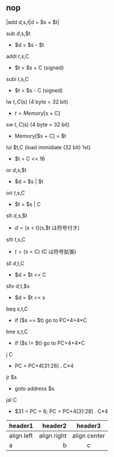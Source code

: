 nop
- 

|add $d,$s,$t|$d = $s + $t|

sub $d,$s,$t
-  $d = $s - $t

addi $t,$s,C
-  $t = $s + C (signed)

subi $t,$s,C
-  $t = $s - C (signed)

lw $t,C($s) (4 byte = 32 bit)
-  $t = Memory[$s + C]

sw $t,C($s) (4 byte = 32 bit)
-  Memory[$s + C] = $t

lui $t,C (load immidiate (32 bit) 1st)
-  $t = C << 16

or $d,$s,$t
-  $d = $s | $t

ori $t,$s,C
-  $t = $s | C

slt $d,$s,$t
-  $d = ($s < $t) ($s,$t は符号付き)

slti $t,$s,C
-  $t = ($s < C)  (C は符号拡張)

sll $d,$t,C
-  $d = $t << C

sllv $d,$t,$s
-  $d = $t << s

beq $s,$t,C
-  if ($s == $t) go to PC+4+4\*C

bne $s,$t,C
- if ($s != $t) go to PC+4+4\*C

j C
-  PC = PC+4[31:28] . C\*4

jr $s
-  goto address $s

jal C
-  $31 = PC + 8; PC = PC+4[31:28] . C\*4






|header1|header2|header3|
|:--|--:|:--:|
|align left|align right|align center|
|a|b|c|
